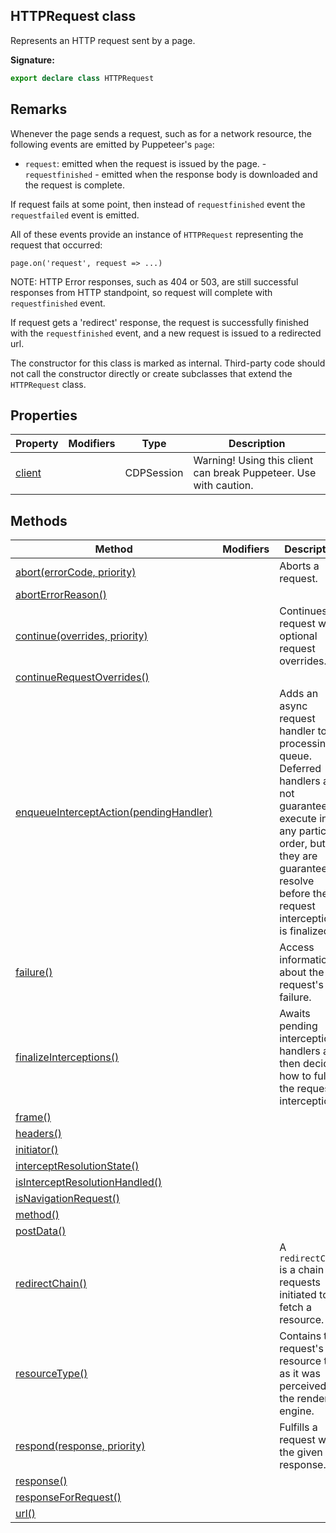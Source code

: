 ## HTTPRequest class

Represents an HTTP request sent by a page.

**Signature:**

```typescript
export declare class HTTPRequest
```

## Remarks

Whenever the page sends a request, such as for a network resource, the following events are emitted by Puppeteer's `page`:

- `request`: emitted when the request is issued by the page. - `requestfinished` - emitted when the response body is downloaded and the request is complete.

If request fails at some point, then instead of `requestfinished` event the `requestfailed` event is emitted.

All of these events provide an instance of `HTTPRequest` representing the request that occurred:

```
page.on('request', request => ...)
```

NOTE: HTTP Error responses, such as 404 or 503, are still successful responses from HTTP standpoint, so request will complete with `requestfinished` event.

If request gets a 'redirect' response, the request is successfully finished with the `requestfinished` event, and a new request is issued to a redirected url.

The constructor for this class is marked as internal. Third-party code should not call the constructor directly or create subclasses that extend the `HTTPRequest` class.

## Properties

| Property                                    | Modifiers | Type       | Description                                                       |
| ------------------------------------------- | --------- | ---------- | ----------------------------------------------------------------- |
| [client](./puppeteer.httprequest.client.md) |           | CDPSession | Warning! Using this client can break Puppeteer. Use with caution. |

## Methods

| Method                                                                                      | Modifiers | Description                                                                                                                                                                                                      |
| ------------------------------------------------------------------------------------------- | --------- | ---------------------------------------------------------------------------------------------------------------------------------------------------------------------------------------------------------------- |
| [abort(errorCode, priority)](./puppeteer.httprequest.abort.md)                              |           | Aborts a request.                                                                                                                                                                                                |
| [abortErrorReason()](./puppeteer.httprequest.aborterrorreason.md)                           |           |                                                                                                                                                                                                                  |
| [continue(overrides, priority)](./puppeteer.httprequest.continue.md)                        |           | Continues request with optional request overrides.                                                                                                                                                               |
| [continueRequestOverrides()](./puppeteer.httprequest.continuerequestoverrides.md)           |           |                                                                                                                                                                                                                  |
| [enqueueInterceptAction(pendingHandler)](./puppeteer.httprequest.enqueueinterceptaction.md) |           | Adds an async request handler to the processing queue. Deferred handlers are not guaranteed to execute in any particular order, but they are guaranteed to resolve before the request interception is finalized. |
| [failure()](./puppeteer.httprequest.failure.md)                                             |           | Access information about the request's failure.                                                                                                                                                                  |
| [finalizeInterceptions()](./puppeteer.httprequest.finalizeinterceptions.md)                 |           | Awaits pending interception handlers and then decides how to fulfill the request interception.                                                                                                                   |
| [frame()](./puppeteer.httprequest.frame.md)                                                 |           |                                                                                                                                                                                                                  |
| [headers()](./puppeteer.httprequest.headers.md)                                             |           |                                                                                                                                                                                                                  |
| [initiator()](./puppeteer.httprequest.initiator.md)                                         |           |                                                                                                                                                                                                                  |
| [interceptResolutionState()](./puppeteer.httprequest.interceptresolutionstate.md)           |           |                                                                                                                                                                                                                  |
| [isInterceptResolutionHandled()](./puppeteer.httprequest.isinterceptresolutionhandled.md)   |           |                                                                                                                                                                                                                  |
| [isNavigationRequest()](./puppeteer.httprequest.isnavigationrequest.md)                     |           |                                                                                                                                                                                                                  |
| [method()](./puppeteer.httprequest.method.md)                                               |           |                                                                                                                                                                                                                  |
| [postData()](./puppeteer.httprequest.postdata.md)                                           |           |                                                                                                                                                                                                                  |
| [redirectChain()](./puppeteer.httprequest.redirectchain.md)                                 |           | A <code>redirectChain</code> is a chain of requests initiated to fetch a resource.                                                                                                                               |
| [resourceType()](./puppeteer.httprequest.resourcetype.md)                                   |           | Contains the request's resource type as it was perceived by the rendering engine.                                                                                                                                |
| [respond(response, priority)](./puppeteer.httprequest.respond.md)                           |           | Fulfills a request with the given response.                                                                                                                                                                      |
| [response()](./puppeteer.httprequest.response.md)                                           |           |                                                                                                                                                                                                                  |
| [responseForRequest()](./puppeteer.httprequest.responseforrequest.md)                       |           |                                                                                                                                                                                                                  |
| [url()](./puppeteer.httprequest.url.md)                                                     |           |                                                                                                                                                                                                                  |
